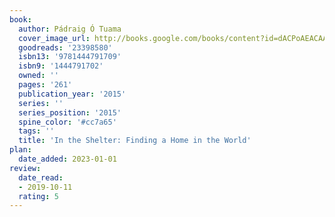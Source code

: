 ```yaml
---
book:
  author: Pádraig Ó Tuama
  cover_image_url: http://books.google.com/books/content?id=dACPoAEACAAJ&printsec=frontcover&img=1&zoom=1&source=gbs_api
  goodreads: '23398580'
  isbn13: '9781444791709'
  isbn9: '1444791702'
  owned: ''
  pages: '261'
  publication_year: '2015'
  series: ''
  series_position: '2015'
  spine_color: '#cc7a65'
  tags: ''
  title: 'In the Shelter: Finding a Home in the World'
plan:
  date_added: 2023-01-01
review:
  date_read:
  - 2019-10-11
  rating: 5
---
```

